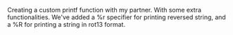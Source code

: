 Creating a custom printf function with my partner. With some extra functionalities. We've added a %r specifier for printing reversed string, and a %R for printing a string in rot13 format.
